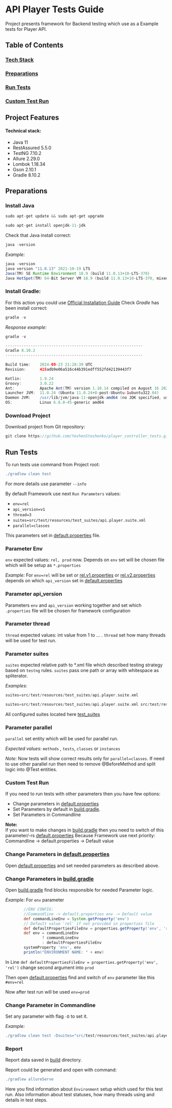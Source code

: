 # API Player Tests Guide

Project presents framework for Backend testing which use as a Example tests for Player API. 

## Table of Contents


### [Tech Stack](#tech-stack)
### [Preparations](#preparations)
### [Run Tests](#run-tests)
### [Custom Test Run](#custom-test-run)

## Project Features
#### Technical stack:
* Java 11
* RestAssured 5.5.0
* TestNG 7.10.2
* Allure 2.29.0
* Lombok 1.18.34
* Gson 2.10.1
* Gradle 8.10.2



## Preparations
### Install Java

```groovy
sudo apt-get update && sudo apt-get upgrade
```
```groovy
sudo apt-get install openjdk-11-jdk
```
Check that Java install correct:
```groovy
java -version
```
*Example:*
```groovy
java -version
java version "11.0.13" 2021-10-19 LTS
Java(TM) SE Runtime Environment 18.9 (build 11.0.13+10-LTS-370)
Java HotSpot(TM) 64-Bit Server VM 18.9 (build 11.0.13+10-LTS-370, mixed mode)
```
### Install Gradle:
For this action you could use [Official Installation Guide](https://gradle.org/install/)
Check *Gradle* has been install correct:
```groovy
gradle -v
```
*Response example:*
```groovy
gradle -v

------------------------------------------------------------
Gradle 8.10.2
------------------------------------------------------------

Build time:    2024-09-23 21:28:39 UTC
Revision:      415adb9e06a516c44b391edff552fd42139443f7

Kotlin:        1.9.24
Groovy:        3.0.22
Ant:           Apache Ant(TM) version 1.10.14 compiled on August 16 2023
Launcher JVM:  11.0.24 (Ubuntu 11.0.24+8-post-Ubuntu-1ubuntu322.04)
Daemon JVM:    /usr/lib/jvm/java-11-openjdk-amd64 (no JDK specified, using current Java home)
OS:            Linux 6.8.0-45-generic amd64
```



### Download Project
Download project from Git repository:
```groovy
git clone https://github.com/YevhenSteshenko/player_controller_tests.git
```


## Run Tests
To run tests use command from Project root:
```groovy
./gradlew clean test
```
For more details use parameter `--info`

By default Framework use next `Run Parameters` values:
* `env=rel` 
* `api_version=v1`
* `thread=3`
* `suites=src/test/resources/test_suites/api.player.suite.xml`
* `parallel=classes`

This parameters set in [default.properties](./src/test/resources/default.properties) file.

### Parameter Env
`env` expected values: `rel, prod` now. Depends on `env` set will be chosen file which will be setup as `*.properties`

*Example:*
For `env=rel` will be set or [rel.v1.properties](./src/test/resources/rel.v1.properties) or [rel.v2.properties](./src/test/resources/rel.v2.properties)
depends on which `api_version` set in [default.properties](./src/test/resources/default.properties)

### Parameter api_version
Parameters `env` and `api_version` working together and set which `.properties` file will be chosen for framework configuration

### Parameter thread
`thread` expected values: int value from 1 to ... . `thread` set how many threads will be used for test run.

### Parameter suites
`suites` expected relative path to *.xml file which described testing strategy based on `testng` rules. `suites` pass one path or array with whitespace as spliterator.

*Examples:*
```groovy
suites=src/test/resources/test_suites/api.player.suite.xml
```
```groovy
suites=src/test/resources/test_suites/api.player.suite.xml src/test/resources/test_suites/api.player.create.suite.xml
```
All configured suites located here [test_suites](./src/test/resources/test_suites)

### Parameter parallel
`parallel` set entity which will be used for parallel run. 

*Expected values:*
`methods` , `tests`, `classes` or `instances`

*Note:*
Now tests will show correct results only for `parallel=classes`. If need to use other parallel run then need to remove @BeforeMethod and split logic into @Test entities.

### Custom Test Run 

If you need to run tests with other parameters then you have few options:
* Change parameters in [default.properties](./src/test/resources/default.properties)
* Set Parameters by default in [build.gradle](./build.gradle). 
* Set Parameters in Commandline

 **Note:**  
 If you want to make changes in [build.gradle](./build.gradle) then you need to switch of this parameter/-rs [default.properties](./src/test/resources/default.properties)
Because Framework use next priority: Commandline -> default.properties -> Default value

### Change Parameters in [default.properties](./src/test/resources/default.properties)
Open [default.properties](./src/test/resources/default.properties) and set needed parameters as described above.

### Change Parameters in [build.gradle](./build.gradle)
Open [build.gradle](./build.gradle) find blocks responsible for needed Parameter logic.

*Example:*
For `env` parameter
```groovy
        //ENV CONFIG:
        //Commandline -> default.properties env -> Default value
        def commandLineEnv = System.getProperty('env')
        // Default value 'rel' if not provided in properties file
        def defaultPropertiesFileEnv = properties.getProperty('env', 'rel')
        def env = commandLineEnv
                ? commandLineEnv
                : defaultPropertiesFileEnv
        systemProperty 'env', env
        println("ENVIRONMENT NAME: " + env)
```
In Line `def defaultPropertiesFileEnv = properties.getProperty('env', 'rel')`
change second argument into `prod`

Then open [default.properties](./src/test/resources/default.properties) find and switch of `env` parameter like this `#env=rel`

Now after test run will be used `env=prod`

### Change Parameter in Commandline
Set any parameter with flag `-D` to set it.

*Example:*
```groovy
./gradlew clean test -Dsuites="src/test/resources/test_suites/api.player.create.suite.xml src/test/resources/test_suites/api.suite.xml" -Dthread=5 -Denv=rel -Dapi_version=v1 -Dparallel=methods --info
```
### Report
Report data saved in [build](./build) directory.

Report could be generated and open with command:
```groovy
./gradlew allureServe
```
Here you find information about `Environment` setup which used for this test run. Also information about test statuses, how many threads using and details in test steps.



